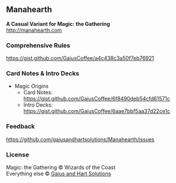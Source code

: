 ## Manahearth
**A Casual Variant for Magic: the Gathering**    
http://manahearth.com

### Comprehensive Rules
https://gist.github.com/GaiusCoffee/a4c438c3a50f7eb76921

### Card Notes &amp; Intro Decks
* Magic Origins
  * Card Notes: https://gist.github.com/GaiusCoffee/6f8490deb54cfd61571c
  * Intro Decks: https://gist.github.com/GaiusCoffee/6aae7bbf5aa37d22ce1c
  
### Feedback
https://github.com/gaiusandhartsolutions/Manahearth/issues

### License
Magic: the Gathering &copy; Wizards of the Coast    
Everything else &copy; [Gaius and Hart Solutions](http://gaiusandhartsolutions.github.io)